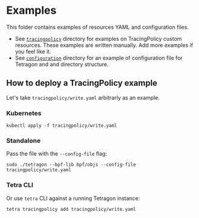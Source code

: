 # Examples

This folder contains examples of resources YAML and configuration files.

- See [`tracingpolicy`](tracingpolicy) directory for examples on TracingPolicy
  custom resources. These examples are written manually. Add more examples if
  you feel like it.
- See [`configuration`](configuration) directory for an example of
  configuration file for Tetragon and and directory structure.

## How to deploy a TracingPolicy example

Let's take `tracingpolicy/write.yaml` arbitrarly as an example.

### Kubernetes

```shell
kubectl apply -f tracingpolicy/write.yaml
```

### Standalone

Pass the file with the `--config-file` flag:
```shell
sudo ./tetragon --bpf-lib bpf/objs --config-file tracingpolicy/write.yaml
```

### Tetra CLI

Or use `tetra` CLI against a running Tetragon instance:
```shell
tetra tracingpolicy add tracingpolicy/write.yaml
```

